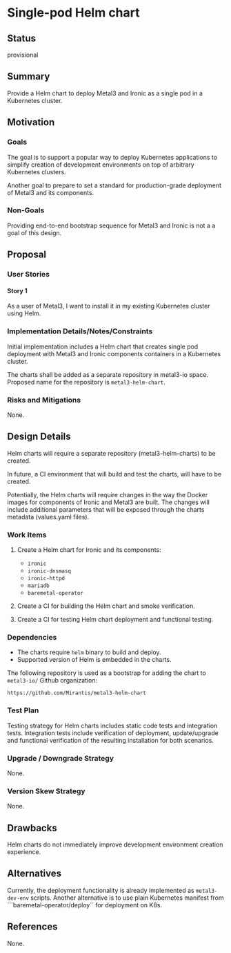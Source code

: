<!--
 This work is licensed under a Creative Commons Attribution 3.0
 Unported License.

 http://creativecommons.org/licenses/by/3.0/legalcode
-->

# Single-pod Helm chart

## Status

provisional

## Summary

Provide a Helm chart to deploy Metal3 and Ironic as a single
pod in a Kubernetes cluster.

## Motivation

### Goals

The goal is to support a popular way to deploy Kubernetes applications
to simplify creation of development environments on top of arbitrary
Kubernetes clusters.

Another goal to prepare to set a standard for production-grade deployment
of Metal3 and its components.

### Non-Goals

Providing end-to-end bootstrap sequence for Metal3 and Ironic is not a
a goal of this design.

## Proposal

### User Stories

#### Story 1

As a user of Metal3, I want to install it in my existing Kubernetes
cluster using Helm.

### Implementation Details/Notes/Constraints

Initial implementation includes a Helm chart that creates single
pod deployment with Metal3 and Ironic components containers
in a Kubernetes cluster.

The charts shall be added as a separate repository in metal3-io space.
Proposed name for the repository is ``metal3-helm-chart``.

### Risks and Mitigations

None.

## Design Details

Helm charts will require a separate repository (metal3-helm-charts)
to be created.

In future, a CI environment that will build and test the charts,
will have to be created.

Potentially, the Helm charts will require changes in the way the
Docker images for components of Ironic and Metal3 are built. The
changes will include additional parameters that will be exposed
through the charts metadata (values.yaml files).

### Work Items

1. Create a Helm chart for Ironic and its components:

   - `ironic`
   - `ironic-dnsmasq`
   - `ironic-httpd`
   - `mariadb`
   - `baremetal-operator`

2. Create a CI for building the Helm chart and smoke verification.
3. Create a CI for testing Helm chart deployment and functional
   testing.

### Dependencies

- The charts require ``helm`` binary to build and deploy.
- Supported version of Helm is embedded in the charts.

The following repository is used as a bootstrap for adding
the chart to ``metal3-io/`` Github organization:

`https://github.com/Mirantis/metal3-helm-chart`

### Test Plan

Testing strategy for Helm charts includes static code tests and
integration tests. Integration tests include verification of
deployment, update/upgrade and functional verification of the
resulting installation for both scenarios.

### Upgrade / Downgrade Strategy

None.

### Version Skew Strategy

None.

## Drawbacks

Helm charts do not immediately improve development environment
creation experience.

## Alternatives

Currently, the deployment functionality is already implemented as
``metal3-dev-env`` scripts. Another alternative is to use plain
Kubernetes manifest from ```baremetal-operator/deploy`` for
deployment on K8s.

## References

None.
